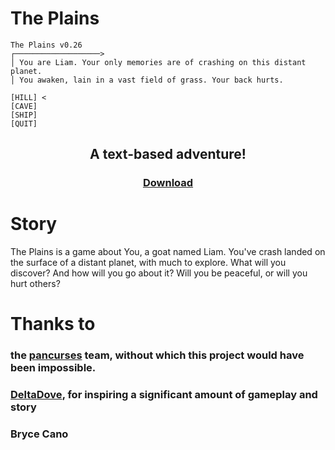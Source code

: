 # The Plains
```
The Plains v0.26
┌───────────────────>
│ You are Liam. Your only memories are of crashing on this distant planet.
│ You awaken, lain in a vast field of grass. Your back hurts.

[HILL] <
[CAVE]
[SHIP]
[QUIT]
```
## <p align="center">A text-based adventure!</p>
### <p align="center"><a href="https://niceme.me">Download</a></p>

# Story

The Plains is a game about You, a goat named Liam. You've crash landed on the surface of a distant planet, with much to explore. What will you discover? And how will you go about it? Will you be peaceful, or will you hurt others?

# Thanks to

### the <a href="https://crates.io/crates/pancurses">pancurses</a> team, without which this project would have been impossible.
### <a href="https://deltadove.lol">DeltaDove</a>, for inspiring a significant amount of gameplay and story
### Bryce Cano
